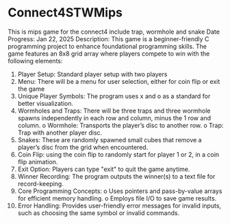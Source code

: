 # Connect4STWMips
This is mips game for the connect4 include trap, wormhole and snake 
Date Progress: Jan 22, 2025
Description: This game is a beginner-friendly C programming project to enhance foundational programming skills. The game features an 8x8 grid array where players compete to win with the following elements:

1.	Player Setup: Standard player setup with two players
2.	Menu: There will be a menu for user selection, either for coin flip or exit the game
3.	Unique Player Symbols: The program uses x and o as a standard for better visualization.
4.	Wormholes and Traps: There will be three traps and three wormhole spawns independently in each row and column, minus the 1 row and column.
o	Wormhole: Transports the player’s disc to another row.
o	Trap: Trap with another player disc.
5.	Snakes: These are randomly spawned small cubes that remove a player’s disc from the grid when encountered.
6.	Coin Flip: using the coin flip to randomly start for player 1 or 2, in a coin flip animation.
7.	Exit Option: Players can type "exit" to quit the game anytime.
8.	Winner Recording: The program outputs the winner(s) to a text file for record-keeping.
9.	Core Programming Concepts:
o	Uses pointers and pass-by-value arrays for efficient memory handling.
o	Employs file I/O to save game results.
10.	Error Handling: Provides user-friendly error messages for invalid inputs, such as choosing the same symbol or invalid commands.

